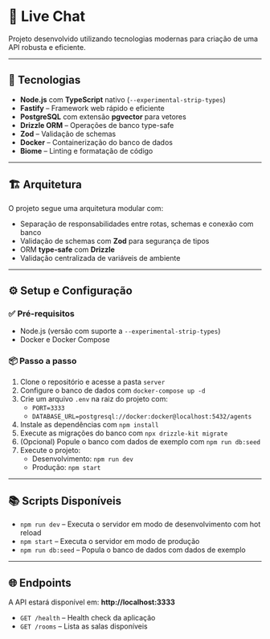 # 🧠 Live Chat

Projeto desenvolvido utilizando tecnologias modernas para criação de uma API robusta e eficiente.

---

## 🚀 Tecnologias

- **Node.js** com **TypeScript** nativo (`--experimental-strip-types`)
- **Fastify** – Framework web rápido e eficiente
- **PostgreSQL** com extensão **pgvector** para vetores
- **Drizzle ORM** – Operações de banco type-safe
- **Zod** – Validação de schemas
- **Docker** – Containerização do banco de dados
- **Biome** – Linting e formatação de código

---

## 🏗️ Arquitetura

O projeto segue uma arquitetura modular com:

- Separação de responsabilidades entre rotas, schemas e conexão com banco
- Validação de schemas com **Zod** para segurança de tipos
- ORM **type-safe** com **Drizzle**
- Validação centralizada de variáveis de ambiente

---

## ⚙️ Setup e Configuração

### ✅ Pré-requisitos

- Node.js (versão com suporte a `--experimental-strip-types`)
- Docker e Docker Compose

### 📦 Passo a passo

1. Clone o repositório e acesse a pasta `server`
2. Configure o banco de dados com `docker-compose up -d`
3. Crie um arquivo `.env` na raiz do projeto com:
   - `PORT=3333`
   - `DATABASE_URL=postgresql://docker:docker@localhost:5432/agents`
4. Instale as dependências com `npm install`
5. Execute as migrações do banco com `npx drizzle-kit migrate`
6. (Opcional) Popule o banco com dados de exemplo com `npm run db:seed`
7. Execute o projeto:
   - Desenvolvimento: `npm run dev`
   - Produção: `npm start`

---

## 📚 Scripts Disponíveis

- `npm run dev` – Executa o servidor em modo de desenvolvimento com hot reload
- `npm start` – Executa o servidor em modo de produção
- `npm run db:seed` – Popula o banco de dados com dados de exemplo

---

## 🌐 Endpoints

A API estará disponível em: **http://localhost:3333**

- `GET /health` – Health check da aplicação
- `GET /rooms` – Lista as salas disponíveis
